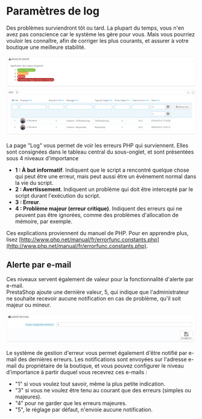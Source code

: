 # Paramètres de log

Des problèmes surviendront tôt ou tard. La plupart du temps, vous n'en avez pas conscience car le système les gère pour vous. Mais vous pourriez vouloir les connaître, afin de corriger les plus courants, et assurer à votre boutique une meilleure stabilité.

![](../../../.gitbook/assets/23789889.png)

La page "Log" vous permet de voir les erreurs PHP qui surviennent. Elles sont consignées dans le tableau central du sous-onglet, et sont présentées sous 4 niveaux d'importance

* **1 : À but informatif**. Indiquent que le script a rencontré quelque chose qui peut être une erreur, mais peut aussi être un événement normal dans la vie du script.
* **2 : Avertissement**. Indiquent un problème qui doit être intercepté par le script durant l'exécution du script.
* **3 : Erreur**.
* **4 : Problème majeur (erreur critique)**. Indiquent des erreurs qui ne peuvent pas être ignorées, comme des problèmes d'allocation de mémoire, par exemple.

Ces explications proviennent du manuel de PHP. Pour en apprendre plus, lisez [http://www.php.net/manual/fr/errorfunc.constants.php](http://www.php.net/manual/fr/errorfunc.constants.php).

## Alerte par e-mail <a href="#parametresdelog-alertepare-mail" id="parametresdelog-alertepare-mail"></a>

Ces niveaux servent également de valeur pour la fonctionnalité d'alerte par e-mail.\
PrestaShop ajoute une dernière valeur, 5, qui indique que l'administrateur ne souhaite recevoir aucune notification en cas de problème, qu'il soit majeur ou mineur.

![](../../../.gitbook/assets/23789890.png)

Le système de gestion d'erreur vous permet également d'être notifié par e-mail des dernières erreurs. Les notifications sont envoyées sur l'adresse e-mail du propriétaire de la boutique, et vous pouvez configurer le niveau d'importance à partir duquel vous recevrez ces e-mails :

* "1" si vous voulez tout savoir, même la plus petite indication.
* "3" si vous ne voulez être tenu au courant que des erreurs (simples ou majeures).
* "4" pour ne garder que les erreurs majeures.
* "5", le réglage par défaut, n'envoie aucune notification.
